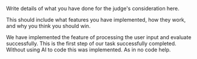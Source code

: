 Write details of what you have done for the judge's consideration here. 

This should include what features you have implemented, how they work, and why you think you should win.


We have implemented the feature of processing the user input and evaluate successfully. This is the first step of our task successfully completed.
Without using AI to code this was implemented. As in no code help.